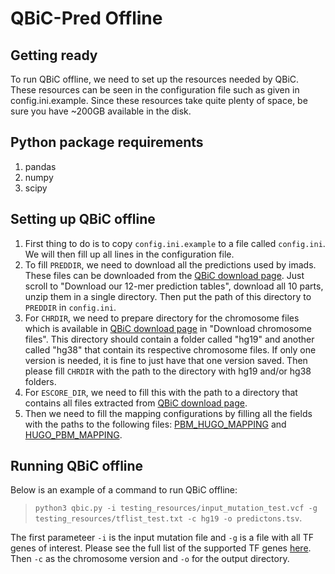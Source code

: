 # QBiC-Pred Offline

## Getting ready
To run QBiC offline, we need to set up the resources needed by QBiC. These
resources can be seen in the configuration file such as given in config.ini.example.
Since these resources take quite plenty of space, be sure you have ~200GB available
in the disk.

## Python package requirements
1. pandas
2. numpy
3. scipy

## Setting up QBiC offline
1. First thing to do is to copy `config.ini.example` to a file called `config.ini`.
We will then fill up all lines in the configuration file.
2. To fill `PREDDIR`, we need to download all the predictions used by imads.
These files can be downloaded from the [QBiC download page](http://qbic.genome.duke.edu/downloads).
Just scroll to "Download our 12-mer prediction tables", download all 10 parts,
unzip them in a single directory. Then put the path of this directory to `PREDDIR`
in `config.ini`.
3. For `CHRDIR`, we need to prepare directory for the chromosome files which is
available in [QBiC download page](http://qbic.genome.duke.edu/downloads) in
"Download chromosome files". This directory should contain a folder called "hg19"
and another called "hg38" that contain its respective chromosome files. If only
one version is needed, it is fine to just have that one version saved. Then
please fill `CHRDIR` with the path to the directory with hg19 and/or hg38 folders.
4. For `ESCORE_DIR`, we need to fill this with the path to a directory that
contains all files extracted from [QBiC download page](http://qbic.genome.duke.edu/download/escore.zip).
5. Then we need to fill the mapping configurations by filling all the fields
with the paths to the following files: [PBM_HUGO_MAPPING](https://github.com/vincentiusmartin/QBiC-Pred/blob/master/website/resources/mappingdata/hugotopbm.txt) and
[HUGO_PBM_MAPPING](https://github.com/vincentiusmartin/QBiC-Pred/blob/master/website/resources/mappingdata/pbmtohugo.txt).

## Running QBiC offline
Below is an example of a command to run QBiC offline:
> `python3 qbic.py -i testing_resources/input_mutation_test.vcf -g testing_resources/tflist_test.txt -c hg19 -o predictons.tsv`.

The first parameteer `-i` is the input mutation file and `-g` is a file with all
TF genes of interest. Please see the full list of the supported TF genes [here](https://github.com/vincentiusmartin/QBiC-Pred/blob/master/website/resources/TF_names_v_1.01.txt). Then `-c` as the chromosome version and `-o` for the output directory.
